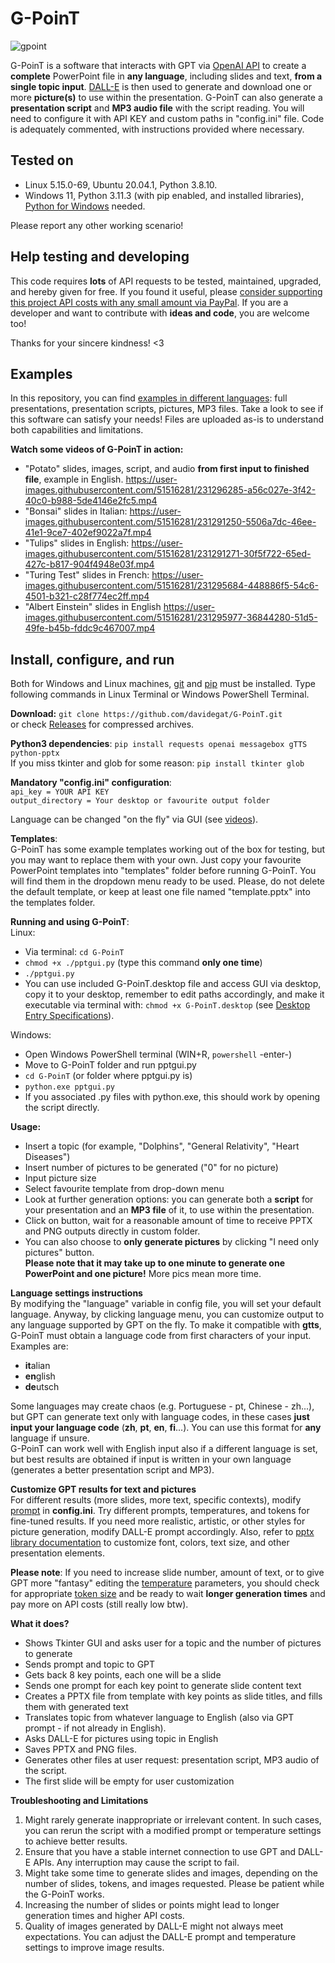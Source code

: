 # G-PoinT

![gpoint](https://user-images.githubusercontent.com/51516281/231254043-a65b5bee-75b5-4391-bb08-472becbda7f6.png)

G-PoinT is a software that interacts with GPT via [OpenAI API](https://platform.openai.com/docs/api-reference/introduction) to create a **complete** PowerPoint file in **any language**, including slides and text, **from a single topic input**. [DALL-E](https://platform.openai.com/docs/api-reference/images) is then used to generate and download one or more **picture(s)** to use within the presentation. G-PoinT can also generate a **presentation script** and **MP3 audio file** with the script reading. You will need to configure it with API KEY and custom paths in "config.ini" file. Code is adequately commented, with instructions provided where necessary.

## Tested on

- Linux 5.15.0-69, Ubuntu 20.04.1, Python 3.8.10.
- Windows 11, Python 3.11.3 (with pip enabled, and installed libraries), [Python for Windows](https://www.python.org/downloads/windows/) needed.

Please report any other working scenario!

## Help testing and developing

This code requires **lots** of API requests to be tested, maintained, upgraded, and hereby given for free. If you found it useful, please [consider supporting this project API costs with any small amount via PayPal](https://www.paypal.com/donate/?hosted_button_id=2EGA7T2LTD3AU). If you are a developer and want to contribute with **ideas and code**, you are welcome too!

Thanks for your sincere kindness! <3

## Examples

In this repository, you can find [examples in different languages](https://github.com/davidegat/G-PoinT/tree/main/examples): full presentations, presentation scripts, pictures, MP3 files. Take a look to see if this software can satisfy your needs! Files are uploaded as-is to understand both capabilities and limitations.

**Watch some videos of G-PoinT in action:**

- "Potato" slides, images, script, and audio **from first input to finished file**, example in English.
  https://user-images.githubusercontent.com/51516281/231296285-a56c027e-3f42-40c0-b988-5de4146e2fc5.mp4
- "Bonsai" slides in Italian:
  https://user-images.githubusercontent.com/51516281/231291250-5506a7dc-46ee-41e1-9ce7-402ef9022a7f.mp4
- "Tulips" slides in English:
  https://user-images.githubusercontent.com/51516281/231291271-30f5f722-65ed-427c-b817-904f4948e03f.mp4
- "Turing Test" slides in French:
  https://user-images.githubusercontent.com/51516281/231295684-448886f5-54c6-4501-b321-c28f774ec2ff.mp4
- "Albert Einstein" slides in English
  https://user-images.githubusercontent.com/51516281/231295977-36844280-51d5-49fe-b45b-fddc9c467007.mp4

## Install, configure, and run

Both for Windows and Linux machines, [git](https://git-scm.com/downloads) and [pip](https://pip.pypa.io/en/stable/installation/) must be installed. Type following commands in Linux Terminal or Windows PowerShell Terminal.

**Download:** `git clone https://github.com/davidegat/G-PoinT.git`\
or check [Releases](https://github.com/davidegat/G-PoinT/releases) for compressed archives.

**Python3 dependencies**: `pip install requests openai messagebox gTTS python-pptx`\
If you miss tkinter and glob for some reason: `pip install tkinter glob`

**Mandatory "config.ini" configuration**:\
`api_key = YOUR API KEY`\
`output_directory = Your desktop or favourite output folder`

Language can be changed "on the fly" via GUI (see [videos](https://github.com/davidegat/G-PoinT#examples)).

**Templates**:\
G-PoinT has some example templates working out of the box for testing, but you may want to replace them with your own. Just copy your favourite PowerPoint templates into "templates" folder before running G-PoinT. You will find them in the dropdown menu ready to be used. Please, do not delete the default template, or keep at least one file named "template.pptx" into the templates folder.

**Running and using G-PoinT**:\
Linux:
- Via terminal: `cd G-PoinT`
- `chmod +x ./pptgui.py` (type this command **only one time**)
- `./pptgui.py`
- You can use included G-PoinT.desktop file and access GUI via desktop, copy it to your desktop, remember to edit paths accordingly, and make it executable via terminal with: `chmod +x G-PoinT.desktop` (see [Desktop Entry Specifications](https://developer-old.gnome.org/desktop-entry-spec/)).

Windows:
- Open Windows PowerShell terminal (WIN+R, `powershell` -enter-)
- Move to G-PoinT folder and run pptgui.py
- `cd G-PoinT` (or folder where pptgui.py is)
- `python.exe pptgui.py`
- If you associated .py files with python.exe, this should work by opening the script directly.

**Usage:**
- Insert a topic (for example, "Dolphins", "General Relativity", "Heart Diseases")
- Insert number of pictures to be generated ("0" for no picture)
- Input picture size
- Select favourite template from drop-down menu
- Look at further generation options: you can generate both a **script** for your presentation and an **MP3 file** of it, to use within the presentation.
- Click on button, wait for a reasonable amount of time to receive PPTX and PNG outputs directly in custom folder.
- You can also choose to **only generate pictures** by clicking "I need only pictures" button.\
  **Please note that it may take up to one minute to generate one PowerPoint and one picture!** More pics mean more time.

**Language settings instructions**\
By modifying the "language" variable in config file, you will set your default language. Anyway, by clicking language menu, you can customize output to any language supported by GPT on the fly. To make it compatible with **gtts**, G-PoinT must obtain a language code from first characters of your input. Examples are:
- **it**alian
- **en**glish
- **de**utsch

Some languages may create chaos (e.g. Portuguese - pt, Chinese - zh...), but GPT can generate text only with language codes, in these cases **just input your language code** (**zh**, **pt**, **en**, **fi**...). You can use this format for **any** language if unsure.\
G-PoinT can work well with English input also if a different language is set, but best results are obtained if input is written in your own language (generates a better presentation script and MP3).

**Customize GPT results for text and pictures**\
For different results (more slides, more text, specific contexts), modify [prompt](https://help.openai.com/en/articles/6654000-best-practices-for-prompt-engineering-with-openai-api) in **config.ini**. Try different prompts, temperatures, and tokens for fine-tuned results. If you need more realistic, artistic, or other styles for picture generation, modify DALL-E prompt accordingly. Also, refer to [pptx library documentation](https://python-pptx.readthedocs.io/en/latest/) to customize font, colors, text size, and other presentation elements.

**Please note**: If you need to increase slide number, amount of text, or to give GPT more "fantasy" editing the [temperature](https://platform.openai.com/docs/api-reference/completions/create#completions/create-temperature) parameters, you should check for appropriate [token size](https://help.openai.com/en/articles/4936856-what-are-tokens-and-how-to-count-them) and be ready to wait **longer generation times** and pay more on API costs (still really low btw).

**What it does?**
- Shows Tkinter GUI and asks user for a topic and the number of pictures to generate
- Sends prompt and topic to GPT
- Gets back 8 key points, each one will be a slide
- Sends one prompt for each key point to generate slide content text
- Creates a PPTX file from template with key points as slide titles, and fills them with generated text
- Translates topic from whatever language to English (also via GPT prompt - if not already in English).
- Asks DALL-E for pictures using topic in English
- Saves PPTX and PNG files.
- Generates other files at user request: presentation script, MP3 audio of the script.
- The first slide will be empty for user customization

**Troubleshooting and Limitations**
1. Might rarely generate inappropriate or irrelevant content. In such cases, you can rerun the script with a modified prompt or temperature settings to achieve better results.
2. Ensure that you have a stable internet connection to use GPT and DALL-E APIs. Any interruption may cause the script to fail.
3. Might take some time to generate slides and images, depending on the number of slides, tokens, and images requested. Please be patient while the G-PoinT works.
4. Increasing the number of slides or points might lead to longer generation times and higher API costs.
5. Quality of images generated by DALL-E might not always meet expectations. You can adjust the DALL-E prompt and temperature settings to improve image results.
